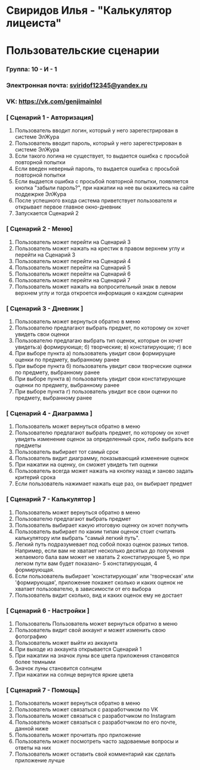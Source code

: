 # Свиридов Илья - "Калькулятор лицеиста"
# Пользовательские сценарии

### Группа: 10 - И - 1
### Электронная почта: sviridof12345@yandex.ru
### VK: https://vk.com/genjimainlol


### [ Сценарий 1 - Авторизация]

1. Пользователь вводит логин, который у него зарегестрирован в системе ЭлЖура
2. Пользователь вводит пароль, который у него зарегестрирован в системе ЭлЖура
3. Если такого логина не существует, то выдается ошибка с просьбой повторной попытки
4. Если введен неверный пароль, то выдается ошибка с просьбой повторной попытки
5. Если выдается ошибка с просьбой повторной попытки, появляется кнопка "забыли пароль?", при нажатии на нее вы окажитесь на сайте поддежрке ЭлЖура
6. После успешного входа система приветствует пользователя и открывает первое главное окно-дневник
7. Запускается Сценарий 2 

### [ Сценарий 2 - Меню]

1. Пользователь может перейти на Сценарий 3
2. Пользователь может нажать на крестик в правом верхнем углу и перейти на Сценарий 3
3. Пользователь может перейти на Сценарий 4
4. Пользователь может перейти на Сценарий 5
5. Пользователь может перейти на Сценарий 6
6. Пользователь может перейти на Сценарий 7
7. Пользователь может нажать на вопросительный знак в левом верхнем углу и тогда откроется информация о каждом сценарии

### [ Сценарий 3 - Дневник ]

1.  Пользователь может вернуться обратно в меню
2. Пользователю предлагают выбрать предмет, по которому он хочет увидеть свои оценки
3. Пользователю предлагаю выбрать тип оценок, которые он хочет увидеть:а) формируюище; б) творческие; в) констатирующие; г) все
4. При выборе пункта а) пользователь увидит свои формирущие оценки по предмету, выбранному ранее
5. При выборе пункта б) пользователь увидит свои творческие оценки по предмету, выбранному ранее
6. При выборе пункта в) пользователь увидит свои констатирующие оценки по предмету, выбранному ранее
7. При выборе пункта г) пользователь увидит все свои оценки по предмету, выбранному ранее

### [ Сценарий 4 - Диаграмма ]

1. Пользователь может вернуться обратно в меню
2. Пользователю предлагают выбрать предмет, по которому он хочет увидеть изменение оценок за определенный срок, либо выбрать все предметы
3. Пользователь выбирает тот самый срок
4. Пользователь видит диаграмму, показывающий изменение оценок
5. При нажатии на оценку, он сможет увидеть тип оценки
6. Пользователь всегда может нажать на кнопку назад и заново задать критерий срока
7. Если пользователь нажимает нажать еще раз, он выбирает предмет

### [ Сценарий 7 - Калькулятор ]

1. Пользователь может вернуться обратно в меню
2. Пользователю предлагают выбрать предмет
3. Пользователь выбирает какую итоговую оценку он хочет получить
4. Пользователь выбирает по каким типам оценок стоит считать калькулятору или выбрать "самый легкий путь".
5. Легкий путь подразумевает под собой показ оценок разных типов. Например, если вам не хватает несколько десятых до получения желаемого бала вам может не хватать 2 констатирующие 5, но при легком пути вам будет показано- 5 констатирующая, 4 формирующая.
6. Если пользователь выбирает 'констатирующая' или 'творческая' или 'формирующая', приложение покажет сколько и каких оценок не хватает пользователю, в зависимости от его выбора
7. Пользователь видит сколько, вид и каких оценок ему не достает

### [ Сценарий 6 - Настройки ]

1. Пользователь  Пользователь может вернуться обратно в меню
2. Пользователь видит свой аккаунт и может изменить свою фотографию
3. Пользователь может выйти из аккаунта
4. При выходе из аккаунта открывается Сценарий 1
5. При нажатии на значок луны все цвета приложения становятся более темными
6. Значок луны становится солнцем
7. При нажатии на солнце вернутся яркие цвета

### [ Сценарий 7 - Помощь]
1.  Пользователь может вернуться обратно в меню
2.  Пользователь может связаться с разработчиком по VK
3.  Пользователь может связаться с разработчиком по Instagram
4.  Пользователь может связаться с разработчиком по его почте, данной ниже
5.  Пользователь может прочитать про приложение
6.  Пользователь может посмотреть часто задоваемые вопросы и ответы на них
7.  Пользователь может оставить свой комментарий как сделать приложение лучше





